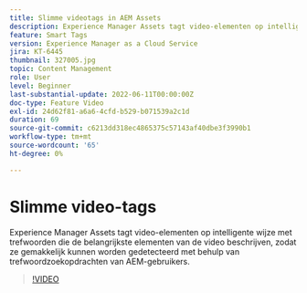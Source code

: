 ```yaml
---
title: Slimme videotags in AEM Assets
description: Experience Manager Assets tagt video-elementen op intelligente wijze met trefwoorden die de belangrijkste elementen van de video beschrijven, zodat ze gemakkelijk kunnen worden gedetecteerd met behulp van trefwoordzoekopdrachten van AEM-gebruikers.
feature: Smart Tags
version: Experience Manager as a Cloud Service
jira: KT-6445
thumbnail: 327005.jpg
topic: Content Management
role: User
level: Beginner
last-substantial-update: 2022-06-11T00:00:00Z
doc-type: Feature Video
exl-id: 24d62f81-a6a6-4cfd-b529-b071539a2c1d
duration: 69
source-git-commit: c6213dd318ec4865375c57143af40dbe3f3990b1
workflow-type: tm+mt
source-wordcount: '65'
ht-degree: 0%

---
```


# Slimme video-tags

Experience Manager Assets tagt video-elementen op intelligente wijze met trefwoorden die de belangrijkste elementen van de video beschrijven, zodat ze gemakkelijk kunnen worden gedetecteerd met behulp van trefwoordzoekopdrachten van AEM-gebruikers.

>[!VIDEO](https://video.tv.adobe.com/v/327005?quality=12&learn=on)